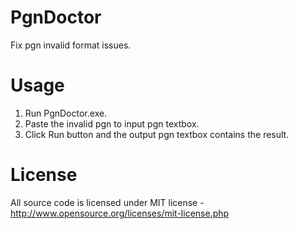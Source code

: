# PgnDoctor
Fix pgn invalid format issues.

# Usage
1. Run PgnDoctor.exe.
2. Paste the invalid pgn to input pgn textbox.
3. Click Run button and the output pgn textbox contains the result.

# License
All source code is licensed under MIT license - http://www.opensource.org/licenses/mit-license.php
